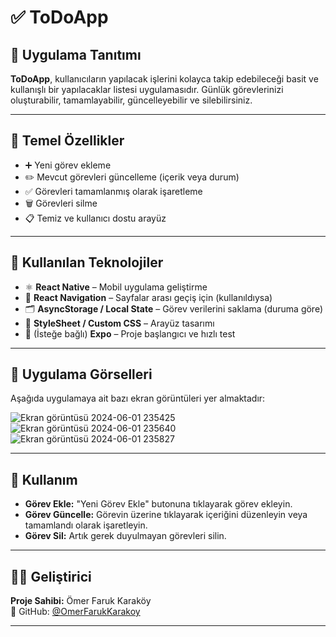 # ✅ ToDoApp

## 📝 Uygulama Tanıtımı

**ToDoApp**, kullanıcıların yapılacak işlerini kolayca takip edebileceği basit ve kullanışlı bir yapılacaklar listesi uygulamasıdır. Günlük görevlerinizi oluşturabilir, tamamlayabilir, güncelleyebilir ve silebilirsiniz.

---

## 🚀 Temel Özellikler

- ➕ Yeni görev ekleme
- ✏️ Mevcut görevleri güncelleme (içerik veya durum)
- ✅ Görevleri tamamlanmış olarak işaretleme
- 🗑️ Görevleri silme
- 📋 Temiz ve kullanıcı dostu arayüz

---

## 🧰 Kullanılan Teknolojiler

- ⚛️ **React Native** – Mobil uygulama geliştirme
- 🧭 **React Navigation** – Sayfalar arası geçiş için (kullanıldıysa)
- 🗂️ **AsyncStorage / Local State** – Görev verilerini saklama (duruma göre)
- 🎨 **StyleSheet / Custom CSS** – Arayüz tasarımı
- 🚀 (İsteğe bağlı) **Expo** – Proje başlangıcı ve hızlı test

---

## 📸 Uygulama Görselleri

Aşağıda uygulamaya ait bazı ekran görüntüleri yer almaktadır:

![Ekran görüntüsü 2024-06-01 235425](https://github.com/OmerFarukKarakoy/ToDoApp/assets/156546037/f2dc6dc7-5e5b-46a8-88c2-90d0873dc568)
![Ekran görüntüsü 2024-06-01 235640](https://github.com/OmerFarukKarakoy/ToDoApp/assets/156546037/26fe2a9c-b132-403b-b0c8-eb948b0c0bfe)
![Ekran görüntüsü 2024-06-01 235827](https://github.com/OmerFarukKarakoy/ToDoApp/assets/156546037/b45549e7-9f2a-4f25-9ffa-c72944012f48)

---

## 🧪 Kullanım

- **Görev Ekle:** "Yeni Görev Ekle" butonuna tıklayarak görev ekleyin.  
- **Görev Güncelle:** Görevin üzerine tıklayarak içeriğini düzenleyin veya tamamlandı olarak işaretleyin.  
- **Görev Sil:** Artık gerek duyulmayan görevleri silin.

---

## 👨‍💻 Geliştirici

**Proje Sahibi:** Ömer Faruk Karaköy  
🔗 GitHub: [@OmerFarukKarakoy](https://github.com/OmerFarukKarakoy)

---

